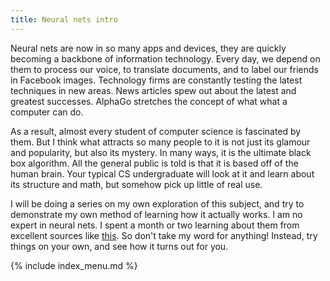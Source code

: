```yaml
---
title: Neural nets intro
---
```


Neural nets are now in so many apps and devices, they are quickly becoming a backbone of information technology. Every day, we depend on them to process our voice, to translate documents, and to label our friends in Facebook images. Technology firms are constantly testing the latest techniques in new areas. News articles spew out about the latest and greatest successes. AlphaGo stretches the concept of what what a computer can do.

As a result, almost every student of computer science is fascinated by them. But I think what attracts so many people to it is not just its glamour and popularity, but also its mystery. In many ways, it is the ultimate black box algorithm. All the general public is told is that it is based off of the human brain. Your typical CS undergraduate will look at it and learn about its structure and math, but somehow pick up little of real use.

I will be doing a series on my own exploration of this subject, and try to demonstrate my own method of learning how it actually works. I am no expert in neural nets. I spent a month or two learning about them from excellent sources like [this](http://neuralnetworksanddeeplearning.com/). So don't take my word for anything! Instead, try things on your own, and see how it turns out for you.

{% include index_menu.md %}
